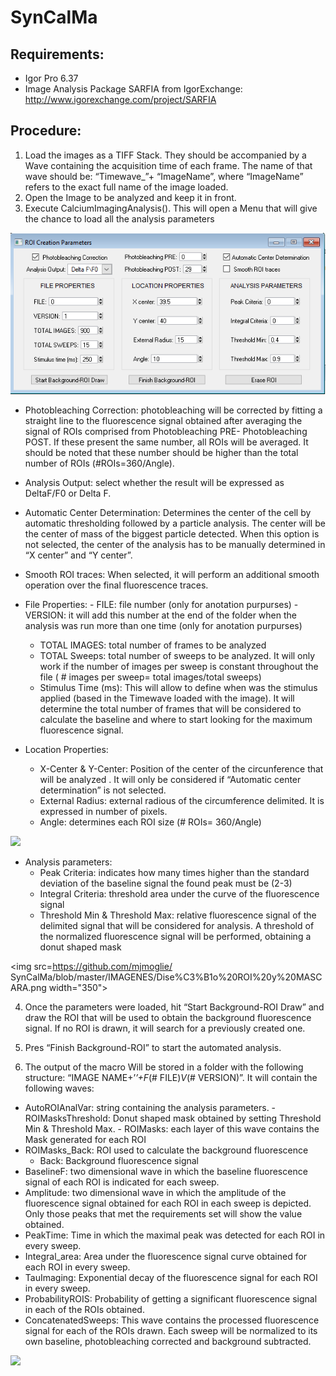 # SynCalMa

## Requirements: 
- Igor Pro 6.37
- Image Analysis Package SARFIA from IgorExchange: http://www.igorexchange.com/project/SARFIA

## Procedure: 
1.	Load the images as a TIFF Stack. They should be accompanied by a Wave containing the acquisition time of each frame. The name of that wave should be: “Timewave_”+ “ImageName”,  where “ImageName” refers to the exact full name of the image loaded.
2.	Open the Image to be analyzed and keep it in front. 
3.	Execute CalciumImagingAnalysis(). This will open a Menu that will give the chance to load all the analysis parameters 

<img src=https://github.com/mjmoglie/SynCalMa/blob/master/IMAGENES/MENU.png width="700">
 
-	Photobleaching Correction: photobleaching will be corrected by fitting a straight line to the fluorescence signal obtained after averaging the signal of ROIs comprised from Photobleaching PRE- Photobleaching POST. If these present the same number, all ROIs will be averaged. It should be noted that these number should be higher than the total number of ROIs (#ROIs=360/Angle).
-	Analysis Output: select whether the result will be expressed as DeltaF/F0 or Delta F.
-	Automatic Center Determination: Determines the center of the cell by automatic thresholding followed by a particle analysis. The center will be the center of mass of the biggest particle detected. When this option is not selected, the center of the analysis has to be manually determined in “X center” and “Y center”. 
-	Smooth ROI traces: When selected, it will perform an additional smooth operation over the final fluorescence traces.
-	File Properties: 
		-	FILE: file number (only for anotation purpurses)
		-	VERSION: it will add this number at the end of the folder when the analysis was run more than one time (only for anotation purpurses)
	 -	TOTAL IMAGES: total number of frames to be analyzed
	 -	TOTAL Sweeps: total number of sweeps to be analyzed. It will only work if the number of images per sweep is constant throughout the file ( # images per sweep= total       images/total sweeps)
	 -	Stimulus Time (ms): This will allow to define when was the stimulus applied (based in the Timewave loaded with the image). It will determine the total number of frames that will be considered to calculate the baseline and where to start looking for the maximum fluorescence signal.
 
-	Location Properties: 
	 -	X-Center & Y-Center: Position of the center of the circunference that will be analyzed .  It will only be considered if “Automatic center determination” is not selected. 
	 -	External Radius: external radious of the circumference delimited. It is expressed in number of pixels. 
	 -	Angle: determines each ROI size (# ROIs= 360/Angle) 
 
<img src=https://github.com/mjmoglie/SynCalMa/blob/master/IMAGENES/Dise%C3%B1o%20ROI.png width="350">

-	Analysis parameters: 
 	-	Peak Criteria: indicates how many times higher than the standard deviation of the baseline signal the found peak must be (2-3)
 	-	Integral Criteria: threshold area under the curve of the fluorescence signal
 	-	Threshold Min & Threshold Max: relative fluorescence signal of the delimited signal that will be considered for analysis. A threshold of the normalized fluorescence signal  will be performed, obtaining a donut shaped mask

<img src=https://github.com/mjmoglie/ SynCalMa/blob/master/IMAGENES/Dise%C3%B1o%20ROI%20y%20MASCARA.png width="350">

4.	Once the parameters were loaded, hit “Start Background-ROI Draw” and draw the ROI that will be used to obtain the background fluorescence signal. If no ROI is drawn, it will search for a previously created one.

5.	Pres “Finish Background-ROI” to start the automated analysis. 

6.	The output of the macro Will be stored in a folder with the following structure:  “IMAGE NAME+’_’+F_(# FILE)_V_(# VERSION)”. It will contain the following waves: 
  -	AutoROIAnalVar: string containing the analysis parameters.
		-	ROIMasksThreshold: Donut shaped mask obtained by setting Threshold Min & Threshold Max.
		-	ROIMasks: each layer of this wave contains the Mask generated for each ROI
  - ROIMasks_Back: ROI used to calculate the background fluorescence 
 	-	Back: Background fluorescence signal
  - BaselineF: two dimensional wave in which the baseline fluorescence signal of each ROI is indicated for each sweep.
  -	Amplitude: two dimensional wave in which the amplitude of the fluorescence signal obtained for each ROI in each sweep is depicted. Only those peaks that met the requirements set will show the value obtained. 
 -  PeakTime: Time in which the maximal peak was detected for each ROI in every sweep.
 - 	Integral_area: Area under the fluorescence signal curve obtained for each ROI in every sweep.
 - 	TauImaging: Exponential decay of the fluorescence signal for each ROI in every sweep.
 - 	ProbabilityROIS: Probability of getting a significant fluorescence signal in each of the ROIs obtained. 
 - 	ConcatenatedSweeps: This wave contains the processed fluorescence signal for each of the ROIs drawn. Each sweep will be normalized to its own baseline, photobleaching corrected and background subtracted.

<img src=https://github.com/mjmoglie/SynCalMa/blob/master/IMAGENES/CONCATENADO%20DE%20ROIS.png width="450">
